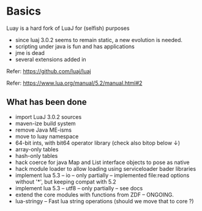 # Basics

Luay is a hard fork of LuaJ for (selfish) purposes

* since luaj 3.0.2 seems to remain static, a new evolution is needed.
* scripting under java is fun and has applications
* jme is dead
* several extensions added in

Refer: https://github.com/luaj/luaj

Refer: https://www.lua.org/manual/5.2/manual.html#2

## What has been done

* import LuaJ 3.0.2 sources
* maven-ize build system
* remove Java ME-isms
* move to luay namespace
* 64-bit ints, with bit64 operator library (check also bitop below ↓)
* array-only tables
* hash-only tables
* hack coerce for java Map and List interface objects to pose as native 
* hack module loader to allow loading using serviceloader bader libraries
* implement lua 5.3 – io – only partially – implemented file:read options without '*', but keeping compat with 5.2
* implement lua 5.3 – utf8 – only partially – see docs
* extend the core modules with functions from ZDF – ONGOING.
* lua-stringy – Fast lua string operations (should we move that to core ?)

